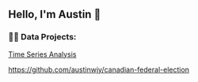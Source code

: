 ## Hello, I'm Austin 👋

<!--
**austinwjy/austinwjy** is a ✨ _special_ ✨ repository because its `README.md` (this file) appears on your GitHub profile.

Here are some ideas to get you started:

- 🔭 I’m currently working on ...
- 🌱 I’m currently learning ...
- 👯 I’m looking to collaborate on ...
- 🤔 I’m looking for help with ...
- 💬 Ask me about ...
- 📫 How to reach me: ...
- 😄 Pronouns: ...
- ⚡ Fun fact: ...
-->
<h3>👨‍💻 Data Projects:</h3>

[Time Series Analysis](https://github.com/austinwjy/time-series-analysis)

https://github.com/austinwjy/canadian-federal-election
